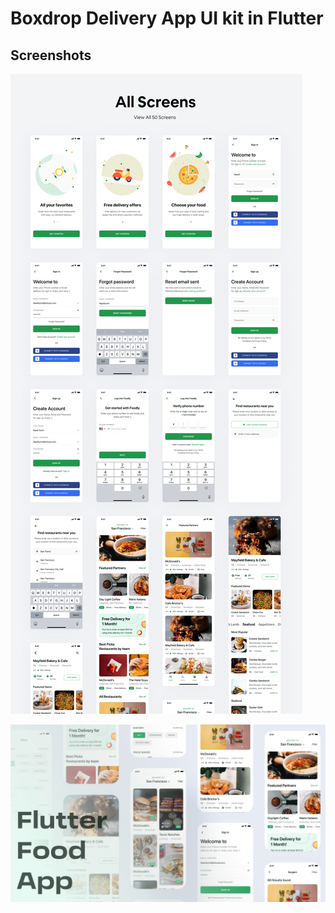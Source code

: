 # Boxdrop Delivery App UI kit in Flutter


## Screenshots

![All pages](/preview.png)

![Preview](/foodly_thun.png)
